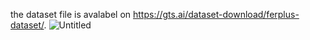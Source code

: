 the dataset file is avalabel on https://gts.ai/dataset-download/ferplus-dataset/.
![Untitled](https://github.com/user-attachments/assets/ddef1d03-6226-4abe-80d5-60c95b549d0a)
